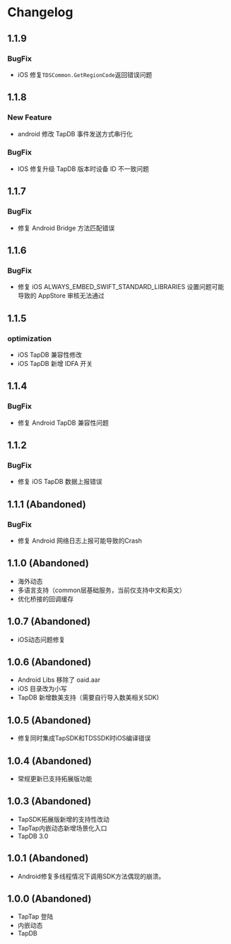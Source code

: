 # Changelog

## 1.1.9 

### BugFix

*  iOS 修复`TDSCommon.GetRegionCode`返回错误问题

## 1.1.8

### New Feature

* android 修改 TapDB 事件发送方式串行化

### BugFix

* IOS 修复升级 TapDB 版本时设备 ID 不一致问题

## 1.1.7

### BugFix

* 修复 Android Bridge 方法匹配错误

## 1.1.6

### BugFix

* 修复 iOS ALWAYS_EMBED_SWIFT_STANDARD_LIBRARIES 设置问题可能导致的 AppStore 审核无法通过

## 1.1.5

### optimization

- iOS TapDB 兼容性修改
- iOS TapDB 新增 IDFA 开关

## 1.1.4

### BugFix

- 修复 Android TapDB 兼容性问题

## 1.1.2

### BugFix

- 修复 iOS TapDB 数据上报错误

## 1.1.1 (Abandoned)

### BugFix

- 修复 Android 网络日志上报可能导致的Crash

## 1.1.0 (Abandoned)

- 海外动态
- 多语言支持（common层基础服务，当前仅支持中文和英文）
- 优化桥接的回调缓存

## 1.0.7 (Abandoned)

- iOS动态问题修复

## 1.0.6 (Abandoned)

- Android Libs 移除了 oaid.aar
- iOS 目录改为小写
- TapDB 新增数美支持（需要自行导入数美相关SDK)

## 1.0.5 (Abandoned)

- 修复同时集成TapSDK和TDSSDK时iOS编译错误

## 1.0.4 (Abandoned)

- 常规更新已支持拓展版功能

## 1.0.3 (Abandoned)

- TapSDK拓展版新增的支持性改动
- TapTap内嵌动态新增场景化入口
- TapDB 3.0

## 1.0.1 (Abandoned)

- Android修复多线程情况下调用SDK方法偶现的崩溃。

## 1.0.0 (Abandoned)

- TapTap 登陆
- 内嵌动态
- TapDB